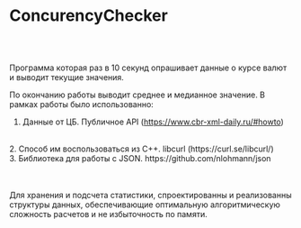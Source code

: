 # ConcurencyChecker

<br />
<br />

Программа которая раз в 10 секунд опрашивает данные о курсе валют и выводит текущие значения.

По окончанию работы выводит среднее и медианное значение.
В рамках работы было использованно:
 <br />
  1. Данные от ЦБ. Публичное API (https://www.cbr-xml-daily.ru/#howto)
  <br />
  2. Способ им воспользоваться из С++. libcurl (https://curl.se/libcurl/)
  <br />
  3. Библиотека для работы с JSON. https://github.com/nlohmann/json
<br />
<br />
<br />



Для хранения и подсчета статистики, спроектированны и реализованны структуры данных,
обеспечивающие оптимальную алгоритмическую сложность расчетов и не
избыточность по памяти.
